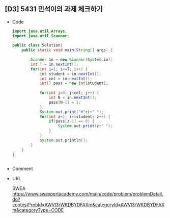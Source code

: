 ## [D3] 5431 민석이의 과제 체크하기 

* Code

  ```java
  import java.util.Arrays;
  import java.util.Scanner;
   
  public class Solution{
      public static void main(String[] args) {
        
          Scanner in = new Scanner(System.in);
          int T = in.nextInt();
          for(int i=1; i<=T; i++) {
              int student = in.nextInt();
              int cnt = in.nextInt();
              int[] pass = new int[student];
               
              for(int j=0; j<cnt; j++) {
                  int N = in.nextInt();
                  pass[N-1] = 1;
              }
              System.out.print("#"+i+" ");
              for(int z=1; z<=student; z++) {
                  if(pass[z-1] == 0) {
                      System.out.print(z+" ");
                  }
              }
              System.out.println();
          }
      }
  }
  ```

  

![]()

* Comment

* URL

  SWEA https://www.swexpertacademy.com/main/code/problem/problemDetail.do?contestProbId=AWVl3rWKDBYDFAXm&categoryId=AWVl3rWKDBYDFAXm&categoryType=CODE